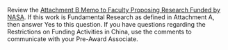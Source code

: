 Review the [Attachment B Memo to Faculty Proposing Research Funded by NASA](http://oesrc.researchcompliance.vt.edu/sites/oesrc.researchcompliance.vt.edu/files/attachment_b_nasa_memo.pdf). If this work is Fundamental Research as defined in Attachment A, then answer Yes to this question. If you have questions regarding the Restrictions on Funding Activities in China, use the comments to communicate with your Pre-Award Associate.
